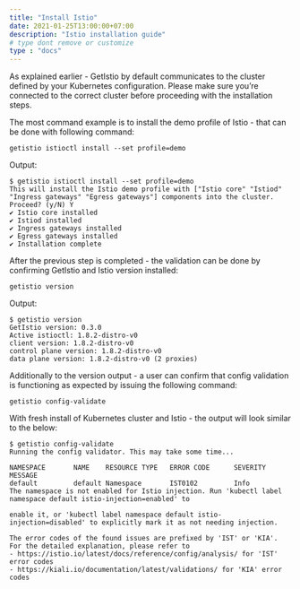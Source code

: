 ```yaml
---
title: "Install Istio"
date: 2021-01-25T13:00:00+07:00
description: "Istio installation guide"
# type dont remove or customize
type : "docs"
---
```


As explained earlier - GetIstio by default communicates to the cluster defined by your Kubernetes configuration. Please make sure you’re connected to the correct cluster before proceeding with the installation steps.

The most command example is to install the demo profile of Istio - that can be done with following command:

```
getistio istioctl install --set profile=demo
```

Output:

```
$ getistio istioctl install --set profile=demo
This will install the Istio demo profile with ["Istio core" "Istiod" "Ingress gateways" "Egress gateways"] components into the cluster. Proceed? (y/N) Y
✔ Istio core installed
✔ Istiod installed
✔ Ingress gateways installed
✔ Egress gateways installed
✔ Installation complete 
```

After the previous step is completed - the validation can be done by confirming GetIstio and Istio version installed:

```
getistio version
```

Output:

```
$ getistio version
GetIstio version: 0.3.0
Active istioctl: 1.8.2-distro-v0
client version: 1.8.2-distro-v0
control plane version: 1.8.2-distro-v0
data plane version: 1.8.2-distro-v0 (2 proxies)
```

Additionally to the version output - a user can confirm that config validation is functioning as expected by issuing the following command:

```
getistio config-validate
```

With fresh install of Kubernetes cluster and Istio - the output will look similar to the below:

```
$ getistio config-validate
Running the config validator. This may take some time...

NAMESPACE       NAME    RESOURCE TYPE   ERROR CODE      SEVERITY        MESSAGE
default         default Namespace       IST0102         Info            The namespace is not enabled for Istio injection. Run 'kubectl label namespace default istio-injection=enabled' to
                                                                        enable it, or 'kubectl label namespace default istio-injection=disabled' to explicitly mark it as not needing injection.

The error codes of the found issues are prefixed by 'IST' or 'KIA'. For the detailed explanation, please refer to
- https://istio.io/latest/docs/reference/config/analysis/ for 'IST' error codes
- https://kiali.io/documentation/latest/validations/ for 'KIA' error codes
```